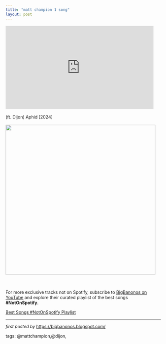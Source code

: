 ```yaml
---
title: "matt champion 1 song"
layout: post
---
```

<iframe frameborder="0" height="270" src="https://youtube.com/embed/g3XYZJc7IhE?si=eJdoLV9IuWKCapSW" width="480"></iframe><div><br /></div><div>(ft. Dijon) Aphid [2024]</div><div><br /></div><div class="separator" ><a href="https://is1-ssl.mzstatic.com/image/thumb/AMCArtistImages126/v4/c1/65/f0/c165f073-9eff-4070-a38b-3ac82438e2fb/174b9180-77ea-4219-ad08-05d8d3ef4280_ami-identity-3eb281766854540dbdcb35e78ded38b6-2024-02-12T18-00-14.068Z_cropped.png/486x486bb.png" imageanchor="1"><img border="0" data-original-height="486" data-original-width="486" height="486" src="https://is1-ssl.mzstatic.com/image/thumb/AMCArtistImages126/v4/c1/65/f0/c165f073-9eff-4070-a38b-3ac82438e2fb/174b9180-77ea-4219-ad08-05d8d3ef4280_ami-identity-3eb281766854540dbdcb35e78ded38b6-2024-02-12T18-00-14.068Z_cropped.png/486x486bb.png" width="486" /></a></div><br /><div><br /></div>

<!--Subscribe and Playlist Links-->
<div>
    <p>For more exclusive tracks not on Spotify, subscribe to <a href="https://www.youtube.com/@BigBanonos" target="_blank">BigBanonos on YouTube</a> and explore their curated playlist of the best songs <strong>#NotOnSpotify</strong>.</p>
    <p><a href="https://www.youtube.com/playlist?list=PLtuNtuTatqI0kFahUCbtbfenC_ET5O_tr" target="_blank">Best Songs #NotOnSpotify Playlist<br /></a></p></div>

<hr />

<p><em>first posted by</em> <a href="https://bigbanonos.blogspot.com/" rel="noopener" target="_new">https://bigbanonos.blogspot.com/</a></p>

<p>tags: @mattchampion,@dijon,</p>
